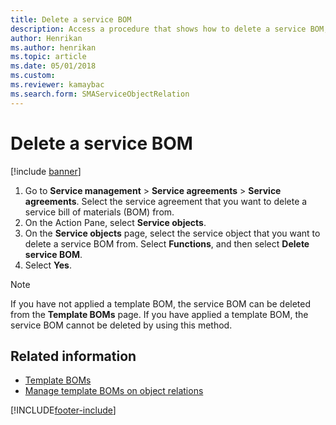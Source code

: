 ```yaml
---
title: Delete a service BOM 
description: Access a procedure that shows how to delete a service BOM, including a step-by-step process for deleting service BOMs and additional resources.
author: Henrikan
ms.author: henrikan
ms.topic: article
ms.date: 05/01/2018
ms.custom:
ms.reviewer: kamaybac
ms.search.form: SMAServiceObjectRelation
---
```



# Delete a service BOM

[!include [banner](../includes/banner.md)]

1. Go to **Service management** \> **Service agreements** \> **Service agreements**. Select the service agreement that you want to delete a service bill of materials (BOM) from.
1. On the Action Pane, select **Service objects**.
1. On the **Service objects** page, select the service object that you want to delete a service BOM from. Select **Functions**, and then select **Delete service BOM**.
1. Select **Yes**.

> [!NOTE]
> If you have not applied a template BOM, the service BOM can be deleted from the **Template BOMs** page. If you have applied a template BOM, the service BOM cannot be deleted by using this method.

## Related information

- [Template BOMs](template-boms.md)
- [Manage template BOMs on object relations](manage-template-boms-on-object-relations.md)

[!INCLUDE[footer-include](../../includes/footer-banner.md)]
